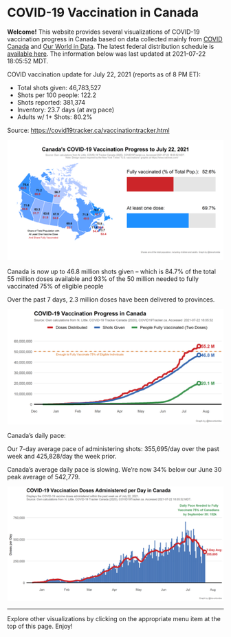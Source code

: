 COVID-19 Vaccination in Canada
==============================

**Welcome!** This website provides several visualizations of COVID-19
vaccination progress in Canada based on data collected mainly from
[COVID Canada](https://covid19tracker.ca/vaccinationtracker.html) and
[Our World in Data](https://ourworldindata.org/covid-vaccinations). The
latest federal distribution schedule is [available
here](https://www.canada.ca/en/public-health/services/diseases/2019-novel-coronavirus-infection/prevention-risks/covid-19-vaccine-treatment/vaccine-rollout.html).
The information below was last updated at 2021-07-22 18:05:52 MDT.

COVID vaccination update for July 22, 2021 (reports as of 8 PM ET):

-   Total shots given: 46,783,527
-   Shots per 100 people: 122.2
-   Shots reported: 381,374
-   Inventory: 23.7 days (at avg pace)
-   Adults w/ 1+ Shots: 80.2%

Source:
<a href="https://covid19tracker.ca/vaccinationtracker.html" class="uri">https://covid19tracker.ca/vaccinationtracker.html</a>

![](Plots/plot_main.png)

Canada is now up to 46.8 million shots given – which is 84.7% of the
total 55 million doses available and 93% of the 50 million needed to
fully vaccinated 75% of eligible people

Over the past 7 days, 2.3 million doses have been delivered to
provinces.

![](Plots/plot_total.png)

Canada’s daily pace:

Our 7-day average pace of administering shots: 355,695/day over the past
week and 425,828/day the week prior.

Canada’s average daily pace is slowing. We’re now 34% below our June 30
peak average of 542,779.

![](Plots/pace_national.png)

------------------------------------------------------------------------

Explore other visualizations by clicking on the appropriate menu item at
the top of this page. Enjoy!
